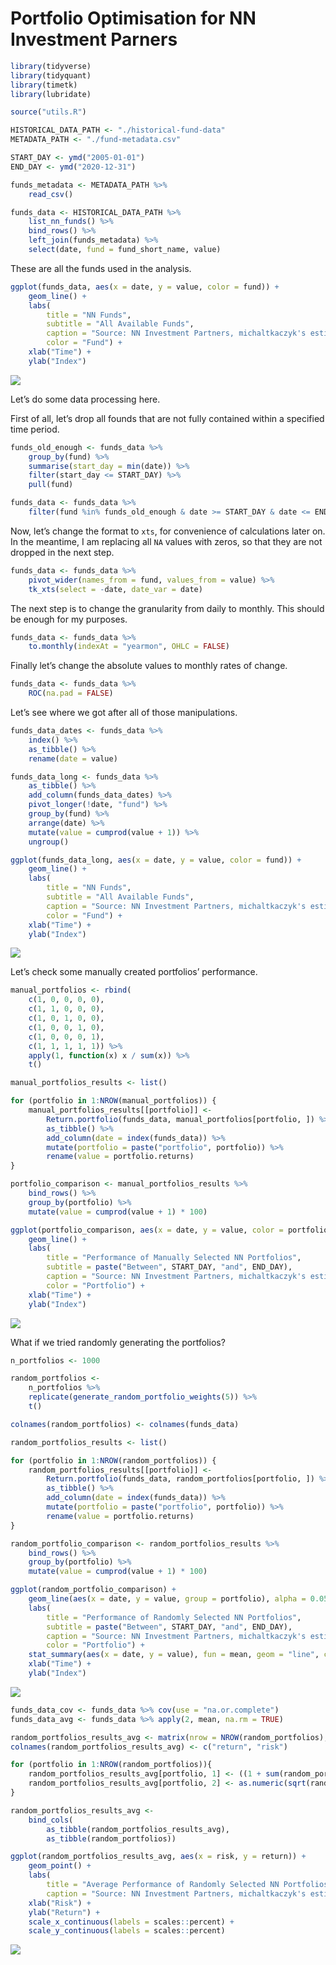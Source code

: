 Portfolio Optimisation for NN Investment Parners
================

``` r
library(tidyverse)
library(tidyquant)
library(timetk)
library(lubridate)

source("utils.R")
```

``` r
HISTORICAL_DATA_PATH <- "./historical-fund-data"
METADATA_PATH <- "./fund-metadata.csv"
```

``` r
START_DAY <- ymd("2005-01-01")
END_DAY <- ymd("2020-12-31")
```

``` r
funds_metadata <- METADATA_PATH %>% 
    read_csv()

funds_data <- HISTORICAL_DATA_PATH %>% 
    list_nn_funds() %>% 
    bind_rows() %>% 
    left_join(funds_metadata) %>% 
    select(date, fund = fund_short_name, value)
```

These are all the funds used in the analysis.

``` r
ggplot(funds_data, aes(x = date, y = value, color = fund)) +
    geom_line() +
    labs(
        title = "NN Funds",
        subtitle = "All Available Funds",
        caption = "Source: NN Investment Partners, michaltkaczyk's estimations",
        color = "Fund") +
    xlab("Time") +
    ylab("Index")
```

![](main_files/figure-gfm/unnamed-chunk-5-1.png)<!-- -->

Let’s do some data processing here.

First of all, let’s drop all founds that are not fully contained within
a specified time period.

``` r
funds_old_enough <- funds_data %>%
    group_by(fund) %>%
    summarise(start_day = min(date)) %>%
    filter(start_day <= START_DAY) %>% 
    pull(fund)

funds_data <- funds_data %>%
    filter(fund %in% funds_old_enough & date >= START_DAY & date <= END_DAY)
```

Now, let’s change the format to `xts`, for convenience of calculations
later on. In the meantime, I am replacing all `NA` values with zeros, so
that they are not dropped in the next step.

``` r
funds_data <- funds_data %>%
    pivot_wider(names_from = fund, values_from = value) %>% 
    tk_xts(select = -date, date_var = date)
```

The next step is to change the granularity from daily to monthly. This
should be enough for my purposes.

``` r
funds_data <- funds_data %>% 
    to.monthly(indexAt = "yearmon", OHLC = FALSE)
```

Finally let’s change the absolute values to monthly rates of change.

``` r
funds_data <- funds_data %>% 
    ROC(na.pad = FALSE)
```

Let’s see where we got after all of those manipulations.

``` r
funds_data_dates <- funds_data %>% 
    index() %>% 
    as_tibble() %>% 
    rename(date = value)

funds_data_long <- funds_data %>%
    as_tibble() %>%
    add_column(funds_data_dates) %>% 
    pivot_longer(!date, "fund") %>%
    group_by(fund) %>% 
    arrange(date) %>% 
    mutate(value = cumprod(value + 1)) %>% 
    ungroup()

ggplot(funds_data_long, aes(x = date, y = value, color = fund)) +
    geom_line() +
    labs(
        title = "NN Funds",
        subtitle = "All Available Funds",
        caption = "Source: NN Investment Partners, michaltkaczyk's estimations",
        color = "Fund") +
    xlab("Time") +
    ylab("Index")
```

![](main_files/figure-gfm/unnamed-chunk-10-1.png)<!-- -->

Let’s check some manually created portfolios’ performance.

``` r
manual_portfolios <- rbind(
    c(1, 0, 0, 0, 0),
    c(1, 1, 0, 0, 0),
    c(1, 0, 1, 0, 0),
    c(1, 0, 0, 1, 0),
    c(1, 0, 0, 0, 1),
    c(1, 1, 1, 1, 1)) %>% 
    apply(1, function(x) x / sum(x)) %>% 
    t()

manual_portfolios_results <- list()

for (portfolio in 1:NROW(manual_portfolios)) {
    manual_portfolios_results[[portfolio]] <- 
        Return.portfolio(funds_data, manual_portfolios[portfolio, ]) %>%
        as_tibble() %>% 
        add_column(date = index(funds_data)) %>% 
        mutate(portfolio = paste("portfolio", portfolio)) %>% 
        rename(value = portfolio.returns)
}

portfolio_comparison <- manual_portfolios_results %>%
    bind_rows() %>% 
    group_by(portfolio) %>% 
    mutate(value = cumprod(value + 1) * 100)
```

``` r
ggplot(portfolio_comparison, aes(x = date, y = value, color = portfolio)) +
    geom_line() +
    labs(
        title = "Performance of Manually Selected NN Portfolios",
        subtitle = paste("Between", START_DAY, "and", END_DAY),
        caption = "Source: NN Investment Partners, michaltkaczyk's estimations",
        color = "Portfolio") +
    xlab("Time") +
    ylab("Index")
```

![](main_files/figure-gfm/unnamed-chunk-12-1.png)<!-- -->

What if we tried randomly generating the portfolios?

``` r
n_portfolios <- 1000

random_portfolios <-
    n_portfolios %>%
    replicate(generate_random_portfolio_weights(5)) %>% 
    t()

colnames(random_portfolios) <- colnames(funds_data)

random_portfolios_results <- list()

for (portfolio in 1:NROW(random_portfolios)) {
    random_portfolios_results[[portfolio]] <- 
        Return.portfolio(funds_data, random_portfolios[portfolio, ]) %>%
        as_tibble() %>% 
        add_column(date = index(funds_data)) %>% 
        mutate(portfolio = paste("portfolio", portfolio)) %>% 
        rename(value = portfolio.returns)
}

random_portfolio_comparison <- random_portfolios_results %>%
    bind_rows() %>% 
    group_by(portfolio) %>% 
    mutate(value = cumprod(value + 1) * 100)
```

``` r
ggplot(random_portfolio_comparison) +
    geom_line(aes(x = date, y = value, group = portfolio), alpha = 0.05) +
    labs(
        title = "Performance of Randomly Selected NN Portfolios",
        subtitle = paste("Between", START_DAY, "and", END_DAY),
        caption = "Source: NN Investment Partners, michaltkaczyk's estimations",
        color = "Portfolio") +
    stat_summary(aes(x = date, y = value), fun = mean, geom = "line", color = "#F8766D", size = 1) +
    xlab("Time") +
    ylab("Index")
```

![](main_files/figure-gfm/unnamed-chunk-14-1.png)<!-- -->

``` r
funds_data_cov <- funds_data %>% cov(use = "na.or.complete")
funds_data_avg <- funds_data %>% apply(2, mean, na.rm = TRUE)

random_portfolios_results_avg <- matrix(nrow = NROW(random_portfolios), ncol = 2)
colnames(random_portfolios_results_avg) <- c("return", "risk")

for (portfolio in 1:NROW(random_portfolios)){
    random_portfolios_results_avg[portfolio, 1] <- ((1 + sum(random_portfolios[portfolio, ] * funds_data_avg)) ^ 12) - 1
    random_portfolios_results_avg[portfolio, 2] <- as.numeric(sqrt(random_portfolios[portfolio, ] %*% funds_data_cov %*% random_portfolios[portfolio, ])) * 12
}

random_portfolios_results_avg <-
    bind_cols(
        as_tibble(random_portfolios_results_avg),
        as_tibble(random_portfolios))

ggplot(random_portfolios_results_avg, aes(x = risk, y = return)) +
    geom_point() +
    labs(
        title = "Average Performance of Randomly Selected NN Portfolios",
        caption = "Source: NN Investment Partners, michaltkaczyk's estimations") +
    xlab("Risk") +
    ylab("Return") +
    scale_x_continuous(labels = scales::percent) +
    scale_y_continuous(labels = scales::percent)
```

![](main_files/figure-gfm/unnamed-chunk-15-1.png)<!-- -->
